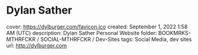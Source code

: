 # Dylan Sather

cover: https://dylburger.com/favicon.ico
created: September 1, 2022 1:58 AM (UTC)
description: Dylan Sather Personal Website
folder: BOOKMRKS-MTHRFCKR / SOCIAL-MTHRFCKR / Dev-Sites
tags: Social Media, dev sites
url: http://dylburger.com